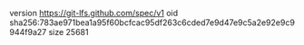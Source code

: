 version https://git-lfs.github.com/spec/v1
oid sha256:783ae971bea1a95f60bcfcac95df263c6cded7e9d47e9c5a2e92e9c9944f9a27
size 25681

